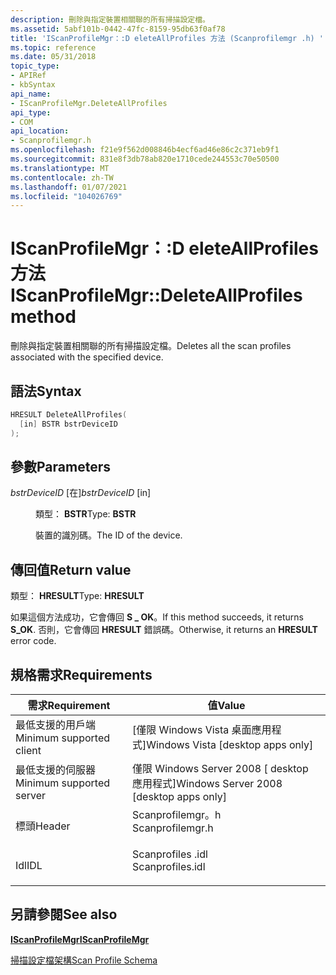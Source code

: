 ```yaml
---
description: 刪除與指定裝置相關聯的所有掃描設定檔。
ms.assetid: 5abf101b-0442-47fc-8159-95db63f0af78
title: 'IScanProfileMgr：:D eleteAllProfiles 方法 (Scanprofilemgr .h) '
ms.topic: reference
ms.date: 05/31/2018
topic_type:
- APIRef
- kbSyntax
api_name:
- IScanProfileMgr.DeleteAllProfiles
api_type:
- COM
api_location:
- Scanprofilemgr.h
ms.openlocfilehash: f21e9f562d008846b4ecf6ad46e86c2c371eb9f1
ms.sourcegitcommit: 831e8f3db78ab820e1710cede244553c70e50500
ms.translationtype: MT
ms.contentlocale: zh-TW
ms.lasthandoff: 01/07/2021
ms.locfileid: "104026769"
---
```

# <a name="iscanprofilemgrdeleteallprofiles-method"></a><span data-ttu-id="fb36d-103">IScanProfileMgr：:D eleteAllProfiles 方法</span><span class="sxs-lookup"><span data-stu-id="fb36d-103">IScanProfileMgr::DeleteAllProfiles method</span></span>

<span data-ttu-id="fb36d-104">刪除與指定裝置相關聯的所有掃描設定檔。</span><span class="sxs-lookup"><span data-stu-id="fb36d-104">Deletes all the scan profiles associated with the specified device.</span></span>

## <a name="syntax"></a><span data-ttu-id="fb36d-105">語法</span><span class="sxs-lookup"><span data-stu-id="fb36d-105">Syntax</span></span>


```C++
HRESULT DeleteAllProfiles(
  [in] BSTR bstrDeviceID
);
```



## <a name="parameters"></a><span data-ttu-id="fb36d-106">參數</span><span class="sxs-lookup"><span data-stu-id="fb36d-106">Parameters</span></span>

<dl> <dt>

<span data-ttu-id="fb36d-107">*bstrDeviceID* \[在\]</span><span class="sxs-lookup"><span data-stu-id="fb36d-107">*bstrDeviceID* \[in\]</span></span>
</dt> <dd>

<span data-ttu-id="fb36d-108">類型： **BSTR**</span><span class="sxs-lookup"><span data-stu-id="fb36d-108">Type: **BSTR**</span></span>

<span data-ttu-id="fb36d-109">裝置的識別碼。</span><span class="sxs-lookup"><span data-stu-id="fb36d-109">The ID of the device.</span></span>

</dd> </dl>

## <a name="return-value"></a><span data-ttu-id="fb36d-110">傳回值</span><span class="sxs-lookup"><span data-stu-id="fb36d-110">Return value</span></span>

<span data-ttu-id="fb36d-111">類型： **HRESULT**</span><span class="sxs-lookup"><span data-stu-id="fb36d-111">Type: **HRESULT**</span></span>

<span data-ttu-id="fb36d-112">如果這個方法成功，它會傳回 **S \_ OK**。</span><span class="sxs-lookup"><span data-stu-id="fb36d-112">If this method succeeds, it returns **S\_OK**.</span></span> <span data-ttu-id="fb36d-113">否則，它會傳回 **HRESULT** 錯誤碼。</span><span class="sxs-lookup"><span data-stu-id="fb36d-113">Otherwise, it returns an **HRESULT** error code.</span></span>

## <a name="requirements"></a><span data-ttu-id="fb36d-114">規格需求</span><span class="sxs-lookup"><span data-stu-id="fb36d-114">Requirements</span></span>



| <span data-ttu-id="fb36d-115">需求</span><span class="sxs-lookup"><span data-stu-id="fb36d-115">Requirement</span></span> | <span data-ttu-id="fb36d-116">值</span><span class="sxs-lookup"><span data-stu-id="fb36d-116">Value</span></span> |
|-------------------------------------|---------------------------------------------------------------------------------------------|
| <span data-ttu-id="fb36d-117">最低支援的用戶端</span><span class="sxs-lookup"><span data-stu-id="fb36d-117">Minimum supported client</span></span><br/> | <span data-ttu-id="fb36d-118">\[僅限 Windows Vista 桌面應用程式\]</span><span class="sxs-lookup"><span data-stu-id="fb36d-118">Windows Vista \[desktop apps only\]</span></span><br/>                                              |
| <span data-ttu-id="fb36d-119">最低支援的伺服器</span><span class="sxs-lookup"><span data-stu-id="fb36d-119">Minimum supported server</span></span><br/> | <span data-ttu-id="fb36d-120">僅限 Windows Server 2008 \[ desktop 應用程式\]</span><span class="sxs-lookup"><span data-stu-id="fb36d-120">Windows Server 2008 \[desktop apps only\]</span></span><br/>                                        |
| <span data-ttu-id="fb36d-121">標頭</span><span class="sxs-lookup"><span data-stu-id="fb36d-121">Header</span></span><br/>                   | <dl> <span data-ttu-id="fb36d-122"><dt>Scanprofilemgr。h</dt></span><span class="sxs-lookup"><span data-stu-id="fb36d-122"><dt>Scanprofilemgr.h</dt></span></span> </dl> |
| <span data-ttu-id="fb36d-123">Idl</span><span class="sxs-lookup"><span data-stu-id="fb36d-123">IDL</span></span><br/>                      | <dl> <span data-ttu-id="fb36d-124"><dt>Scanprofiles .idl</dt></span><span class="sxs-lookup"><span data-stu-id="fb36d-124"><dt>Scanprofiles.idl</dt></span></span> </dl> |



## <a name="see-also"></a><span data-ttu-id="fb36d-125">另請參閱</span><span class="sxs-lookup"><span data-stu-id="fb36d-125">See also</span></span>

<dl> <dt>

[<span data-ttu-id="fb36d-126">**IScanProfileMgr**</span><span class="sxs-lookup"><span data-stu-id="fb36d-126">**IScanProfileMgr**</span></span>](-wia-iscanprofilemgr.md)
</dt> <dt>

[<span data-ttu-id="fb36d-127">掃描設定檔架構</span><span class="sxs-lookup"><span data-stu-id="fb36d-127">Scan Profile Schema</span></span>](-wia-scan-profile-schema.md)
</dt> </dl>

 

 




